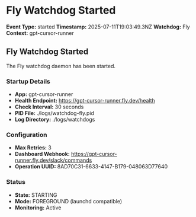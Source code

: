 # Fly Watchdog Started

**Event Type:** started
**Timestamp:** 2025-07-11T19:03:49.3NZ
**Watchdog:** Fly
**Context:** gpt-cursor-runner


## Fly Watchdog Started

The Fly watchdog daemon has been started.

### Startup Details
- **App:** gpt-cursor-runner
- **Health Endpoint:** https://gpt-cursor-runner.fly.dev/health
- **Check Interval:** 30 seconds
- **PID File:** ./logs/watchdog-fly.pid
- **Log Directory:** ./logs/watchdogs

### Configuration
- **Max Retries:** 3
- **Dashboard Webhook:** https://gpt-cursor-runner.fly.dev/slack/commands
- **Operation UUID:** 8AD70C31-6633-4147-B179-048063D77640

### Status
- **State:** STARTING
- **Mode:** FOREGROUND (launchd compatible)
- **Monitoring:** Active


